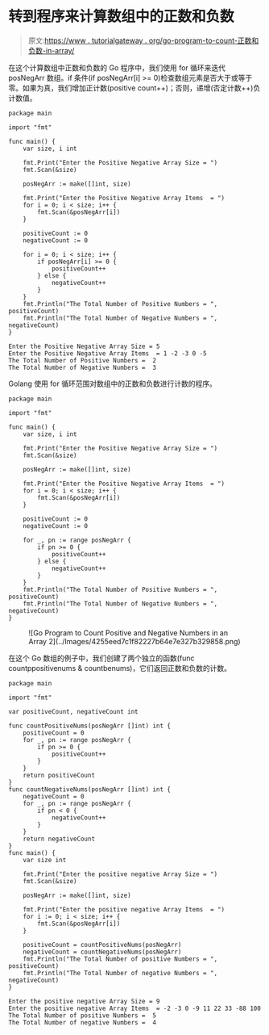 # 转到程序来计算数组中的正数和负数

> 原文:[https://www . tutorialgateway . org/go-program-to-count-正数和负数-in-array/](https://www.tutorialgateway.org/go-program-to-count-positive-and-negative-numbers-in-an-array/)

在这个计算数组中正数和负数的 Go 程序中，我们使用 for 循环来迭代 posNegArr 数组。if 条件(if posNegArr[i] >= 0)检查数组元素是否大于或等于零。如果为真，我们增加正计数(positive count++)；否则，递增(否定计数++)负计数值。

```
package main

import "fmt"

func main() {
    var size, i int

    fmt.Print("Enter the Positive Negative Array Size = ")
    fmt.Scan(&size)

    posNegArr := make([]int, size)

    fmt.Print("Enter the Positive Negative Array Items  = ")
    for i = 0; i < size; i++ {
        fmt.Scan(&posNegArr[i])
    }

    positiveCount := 0
    negativeCount := 0

    for i = 0; i < size; i++ {
        if posNegArr[i] >= 0 {
            positiveCount++
        } else {
            negativeCount++
        }
    }
    fmt.Println("The Total Number of Positive Numbers = ", positiveCount)
    fmt.Println("The Total Number of Negative Numbers = ", negativeCount)
}
```

```
Enter the Positive Negative Array Size = 5
Enter the Positive Negative Array Items  = 1 -2 -3 0 -5
The Total Number of Positive Numbers =  2
The Total Number of Negative Numbers =  3
```

Golang 使用 for 循环范围对数组中的正数和负数进行计数的程序。

```
package main

import "fmt"

func main() {
    var size, i int

    fmt.Print("Enter the Positive Negative Array Size = ")
    fmt.Scan(&size)

    posNegArr := make([]int, size)

    fmt.Print("Enter the Positive Negative Array Items  = ")
    for i = 0; i < size; i++ {
        fmt.Scan(&posNegArr[i])
    }

    positiveCount := 0
    negativeCount := 0

    for _, pn := range posNegArr {
        if pn >= 0 {
            positiveCount++
        } else {
            negativeCount++
        }
    }
    fmt.Println("The Total Number of Positive Numbers = ", positiveCount)
    fmt.Println("The Total Number of Negative Numbers = ", negativeCount)
}
```

<figure class="wp-block-image size-large">![Go Program to Count Positive and Negative Numbers in an Array 2](../Images/4255eed7c1f82227b64e7e327b329858.png)</figure>

在这个 Go 数组的例子中，我们创建了两个独立的函数(func countppositivenums & countbenums)，它们返回正数和负数的计数。

```
package main

import "fmt"

var positiveCount, negativeCount int

func countPositiveNums(posNegArr []int) int {
    positiveCount = 0
    for _, pn := range posNegArr {
        if pn >= 0 {
            positiveCount++
        }
    }
    return positiveCount
}
func countNegativeNums(posNegArr []int) int {
    negativeCount = 0
    for _, pn := range posNegArr {
        if pn < 0 {
            negativeCount++
        }
    }
    return negativeCount
}
func main() {
    var size int

    fmt.Print("Enter the positive negative Array Size = ")
    fmt.Scan(&size)

    posNegArr := make([]int, size)

    fmt.Print("Enter the positive negative Array Items  = ")
    for i := 0; i < size; i++ {
        fmt.Scan(&posNegArr[i])
    }

    positiveCount = countPositiveNums(posNegArr)
    negativeCount = countNegativeNums(posNegArr)
    fmt.Println("The Total Number of positive Numbers = ", positiveCount)
    fmt.Println("The Total Number of negative Numbers = ", negativeCount)
}
```

```
Enter the positive negative Array Size = 9
Enter the positive negative Array Items  = -2 -3 0 -9 11 22 33 -88 100
The Total Number of positive Numbers =  5
The Total Number of negative Numbers =  4
```